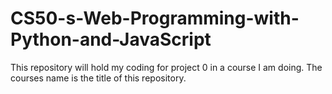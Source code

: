 # CS50-s-Web-Programming-with-Python-and-JavaScript
This repository will hold my coding for project 0 in a course I am doing. The courses name is the title of this repository.
